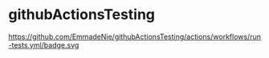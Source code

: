 # githubActionsTesting
https://github.com/EmmadeNie/githubActionsTesting/actions/workflows/run-tests.yml/badge.svg

